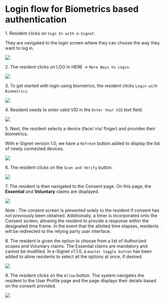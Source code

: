 # Login flow for Biometrics based authentication

1\. Resident clicks on `Sign In with e-Signet`. 

They are navigated to the login screen where they can choose the way they want to log in.

![](\_images/qr-login-screen1.png)

2\. The resident clicks on LOG In HERE -> `More Ways to Login`.

![](\_images/esignet-loginhere.png)

3\. To get started with login using biometrics, the resident clicks `Login with Biometrics`.

![](\_images/esignet-bio-moreways.png)

4\. Resident needs to enter valid VID in the `Enter Your VID` text field.

![](\_images/esignet-bio-vid.png)

5\. Next, the resident selects a device (face/ iris/ finger) and provides their biometrics.

With e-Signet version 1.0, we have a `Refresh` button added to display the list of newly connected devices.

![](\_images/esignet-select-device.png)

6\. The resident clicks on the `Scan and Verify` button.

![](\_images/esignet-scan-and-verify.png)

7\. The resident is then navigated to the Consent page. On this page, the **Essential** and **Voluntary** claims are displayed.

![](\_images/esignet-not-allowed-claims.png)

_Note_ : The consent screen is presented solely to the resident if consent has not previously been obtained. Additionally, a timer is incorporated onto the Consent screen, allowing the resident to provide a response within the designated time frame. In the event that the allotted time elapses, residents will be redirected to the relying party user interface.

8\. The resident is given the option to choose from a list of Authorized scopes and Voluntary claims. The Essential claims are mandatory and cannot be modified. In e-Signet v1.1.0, a `master toggle button` has been added to allow residents to select all the options at once, if desired.

![](\_images/esignet-claims.png)

9\. The resident clicks on the `Allow` button. The system navigates the resident to the User Profile page and the page displays their details based on the consent provided.

![](\_images/esignet-final.png)
